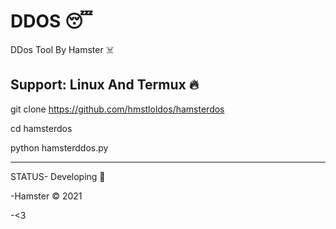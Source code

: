 # DDOS 😴

DDos Tool By Hamster ☠️

Support: Linux And Termux 🔥
--------------------------------------------------
git clone https://github.com/hmstloldos/hamsterdos

cd hamsterdos

python hamsterddos.py

---------------------------------------------------

STATUS- Developing 👤

-Hamster © 2021 

-<3
